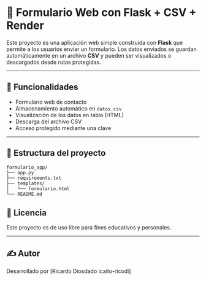 # 📝 Formulario Web con Flask + CSV + Render

Este proyecto es una aplicación web simple construida con **Flask** que permite a los usuarios enviar un formulario. Los datos enviados se guardan automáticamente en un archivo **CSV** y pueden ser visualizados o descargados desde rutas protegidas.

---

## 🚀 Funcionalidades

- Formulario web de contacto
- Almacenamiento automático en `datos.csv`
- Visualización de los datos en tabla (HTML)
- Descarga del archivo CSV
- Acceso protegido mediante una clave

---

## 📂 Estructura del proyecto

```
formulario_app/
├── app.py
├── requirements.txt
├── templates/
│   └── formulario.html
└── README.md
```

## 📃 Licencia

Este proyecto es de uso libre para fines educativos y personales.

---

## ✍️ Autor

Desarrollado por [Ricardo Diosdado icaito-ricodi]
